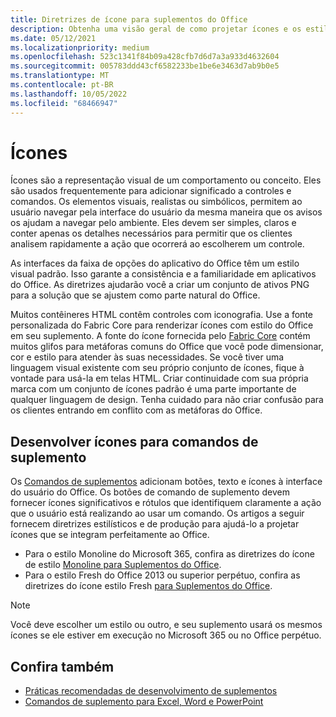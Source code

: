 ```yaml
---
title: Diretrizes de ícone para suplementos do Office
description: Obtenha uma visão geral de como projetar ícones e os estilos de design Fresh e Monoline para comandos de suplemento.
ms.date: 05/12/2021
ms.localizationpriority: medium
ms.openlocfilehash: 523c1341f84b09a428cfb7d6d7a3a933d4632604
ms.sourcegitcommit: 005783ddd43cf6582233be1be6e3463d7ab9b0e5
ms.translationtype: MT
ms.contentlocale: pt-BR
ms.lasthandoff: 10/05/2022
ms.locfileid: "68466947"
---
```

# <a name="icons"></a>Ícones

Ícones são a representação visual de um comportamento ou conceito. Eles são usados frequentemente para adicionar significado a controles e comandos. Os elementos visuais, realistas ou simbólicos, permitem ao usuário navegar pela interface do usuário da mesma maneira que os avisos os ajudam a navegar pelo ambiente. Eles devem ser simples, claros e conter apenas os detalhes necessários para permitir que os clientes analisem rapidamente a ação que ocorrerá ao escolherem um controle.

As interfaces da faixa de opções do aplicativo do Office têm um estilo visual padrão. Isso garante a consistência e a familiaridade em aplicativos do Office. As diretrizes ajudarão você a criar um conjunto de ativos PNG para a solução que se ajustem como parte natural do Office.

Muitos contêineres HTML contêm controles com iconografia. Use a fonte personalizada do Fabric Core para renderizar ícones com estilo do Office em seu suplemento. A fonte do ícone fornecida pelo [Fabric Core](fabric-core.md) contém muitos glifos para metáforas comuns do Office que você pode dimensionar, cor e estilo para atender às suas necessidades. Se você tiver uma linguagem visual existente com seu próprio conjunto de ícones, fique à vontade para usá-la em telas HTML. Criar continuidade com sua própria marca com um conjunto de ícones padrão é uma parte importante de qualquer linguagem de design. Tenha cuidado para não criar confusão para os clientes entrando em conflito com as metáforas do Office.

## <a name="design-icons-for-add-in-commands"></a>Desenvolver ícones para comandos de suplemento

Os [Comandos de suplementos](add-in-commands.md) adicionam botões, texto e ícones à interface do usuário do Office. Os botões de comando de suplemento devem fornecer ícones significativos e rótulos que identifiquem claramente a ação que o usuário está realizando ao usar um comando. Os artigos a seguir fornecem diretrizes estilísticos e de produção para ajudá-lo a projetar ícones que se integram perfeitamente ao Office.

- Para o estilo Monoline do Microsoft 365, confira as diretrizes do ícone de estilo [Monoline para Suplementos do Office](add-in-icons-monoline.md).
- Para o estilo Fresh do Office 2013 ou superior perpétuo, confira as diretrizes do ícone estilo Fresh [para Suplementos do Office](add-in-icons-fresh.md).

> [!NOTE]
> Você deve escolher um estilo ou outro, e seu suplemento usará os mesmos ícones se ele estiver em execução no Microsoft 365 ou no Office perpétuo.

## <a name="see-also"></a>Confira também

- [Práticas recomendadas de desenvolvimento de suplementos](../concepts/add-in-development-best-practices.md)
- [Comandos de suplemento para Excel, Word e PowerPoint](../design/add-in-commands.md)
